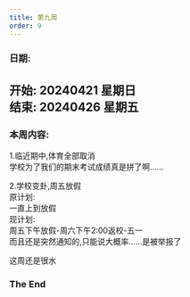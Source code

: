 ```yaml
---
title: 第九周
order: 9
---
```


### 日期:  
**开始: 20240421 星期日**  
**结束: 20240426 星期五**  
---

### 本周内容:  

1.临近期中,体育全部取消  
学校为了我们的期末考试成绩真是拼了啊......  

2.学校变卦,周五放假  
原计划:  
一直上到放假  
现计划:  
周五下午放假-周六下午2:00返校-五一  
而且还是突然通知的,只能说大概率......是被举报了  

这周还是很水  

### The End  